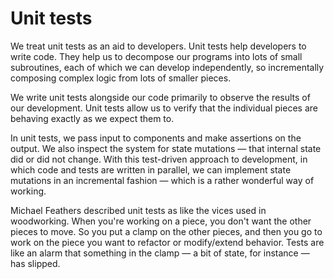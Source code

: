 # Unit tests

We treat unit tests as an aid to developers. Unit tests help developers to write code. They help us to decompose our programs into lots of small subroutines, each of which we can develop independently, so incrementally composing complex logic from lots of smaller pieces.

We write unit tests alongside our code primarily to observe the results of our development. Unit tests allow us to verify that the individual pieces are behaving exactly as we expect them to.

In unit tests, we pass input to components and make assertions on the output. We also inspect the system for state mutations — that internal state did or did not change. With this test-driven approach to development, in which code and tests are written in parallel, we can implement state mutations in an incremental fashion — which is a rather wonderful way of working.

Michael Feathers described unit tests as like the vices used in woodworking. When you're working on a piece, you don't want the other pieces to move. So you put a clamp on the other pieces, and then you go to work on the piece you want to refactor or modify/extend behavior. Tests are like an alarm that something in the clamp — a bit of state, for instance — has slipped.

<!--

Unit tests MUST be written by developers as an integral part of the software development process, to ensure each section of an application (ie each unit) meets its design and behaves as intended.

Unit tests MUST be written at the same time as development code. A "test-driven development" approach is not essential, but what is REQUIRED is that code and its unit tests are merged into the mainline at the same time.

Test-first development is a particular approach to test-driven development. Writing a test ahead of the code makes the code design testable, _de facto_. But this methodology is not always practical.

The [Team Lead] will select the unit testing framework — including the test runner, assertion library, and mocking library — and will also oversee unit test quality and coverage.

Reading and writing unit tests is an essential skill for software developers.

----

All code used in production is expected to have unit tests. Code review tools SHOULD be configured to highlight if source files are added without corresponding tests.

Code reviewers usually require that any change which adds new functionality should also add new tests to cover the new functionality.

Mocking frameworks (which allow construction of lightweight unit tests even for code with dependencies on heavyweight libraries) are quite popular.

Testing MUST be enforced as part of the code review and commit/merge process.

It is also strongly RECOMMENDED to use automated tools for measuring test coverage.

-->
